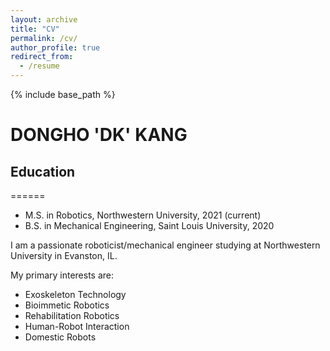 ```yaml
---
layout: archive
title: "CV"
permalink: /cv/
author_profile: true
redirect_from:
  - /resume
---
```


{% include base_path %}

# DONGHO 'DK' KANG

## Education
======
* M.S. in Robotics, Northwestern University, 2021 (current)
* B.S. in Mechanical Engineering, Saint Louis University, 2020

I am a passionate roboticist/mechanical engineer studying at Northwestern University in Evanston, IL. 

My primary interests are:

- Exoskeleton Technology
- Bioimmetic Robotics
- Rehabilitation Robotics
- Human-Robot Interaction
- Domestic Robots